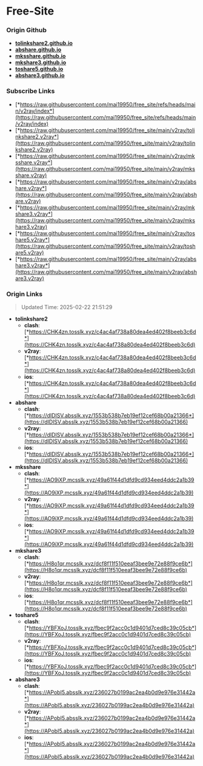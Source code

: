 # Free-Site

### Origin Github

- [**tolinkshare2.github.io**](https://github.com/tolinkshare2/tolinkshare2.github.io)
- [**abshare.github.io**](https://github.com/abshare/abshare.github.io)
- [**mksshare.github.io**](https://github.com/mksshare/mksshare.github.io)
- [**mkshare3.github.io**](https://github.com/mkshare3/mkshare3.github.io)
- [**toshare5.github.io**](https://github.com/toshare5/toshare5.github.io)
- [**abshare3.github.io**](https://github.com/abshare3/abshare3.github.io)

### Subscribe Links

- [*https://raw.githubusercontent.com/mai19950/free_site/refs/heads/main/v2ray/index*](https://raw.githubusercontent.com/mai19950/free_site/refs/heads/main/v2ray/index)
- [*https://raw.githubusercontent.com/mai19950/free_site/main/v2ray/tolinkshare2.v2ray*](https://raw.githubusercontent.com/mai19950/free_site/main/v2ray/tolinkshare2.v2ray)
- [*https://raw.githubusercontent.com/mai19950/free_site/main/v2ray/mksshare.v2ray*](https://raw.githubusercontent.com/mai19950/free_site/main/v2ray/mksshare.v2ray)
- [*https://raw.githubusercontent.com/mai19950/free_site/main/v2ray/abshare.v2ray*](https://raw.githubusercontent.com/mai19950/free_site/main/v2ray/abshare.v2ray)
- [*https://raw.githubusercontent.com/mai19950/free_site/main/v2ray/mkshare3.v2ray*](https://raw.githubusercontent.com/mai19950/free_site/main/v2ray/mkshare3.v2ray)
- [*https://raw.githubusercontent.com/mai19950/free_site/main/v2ray/toshare5.v2ray*](https://raw.githubusercontent.com/mai19950/free_site/main/v2ray/toshare5.v2ray)
- [*https://raw.githubusercontent.com/mai19950/free_site/main/v2ray/abshare3.v2ray*](https://raw.githubusercontent.com/mai19950/free_site/main/v2ray/abshare3.v2ray)

### Origin Links

> Updated Time: 2025-02-22 21:51:29

- **tolinkshare2**
  - **clash**: [*https://CHK4zn.tosslk.xyz/c4ac4af738a80dea4ed402f8beeb3c6d*](https://CHK4zn.tosslk.xyz/c4ac4af738a80dea4ed402f8beeb3c6d)
  - **v2ray**: [*https://CHK4zn.tosslk.xyz/c4ac4af738a80dea4ed402f8beeb3c6d*](https://CHK4zn.tosslk.xyz/c4ac4af738a80dea4ed402f8beeb3c6d)
  - **ios**: [*https://CHK4zn.tosslk.xyz/c4ac4af738a80dea4ed402f8beeb3c6d*](https://CHK4zn.tosslk.xyz/c4ac4af738a80dea4ed402f8beeb3c6d)
- **abshare**
  - **clash**: [*https://dIDlSV.absslk.xyz/1553b538b7eb19ef12cef68b00a21366*](https://dIDlSV.absslk.xyz/1553b538b7eb19ef12cef68b00a21366)
  - **v2ray**: [*https://dIDlSV.absslk.xyz/1553b538b7eb19ef12cef68b00a21366*](https://dIDlSV.absslk.xyz/1553b538b7eb19ef12cef68b00a21366)
  - **ios**: [*https://dIDlSV.absslk.xyz/1553b538b7eb19ef12cef68b00a21366*](https://dIDlSV.absslk.xyz/1553b538b7eb19ef12cef68b00a21366)
- **mksshare**
  - **clash**: [*https://AO9iXP.mcsslk.xyz/49a61f44d1dfd9cd934eed4ddc2a1b39*](https://AO9iXP.mcsslk.xyz/49a61f44d1dfd9cd934eed4ddc2a1b39)
  - **v2ray**: [*https://AO9iXP.mcsslk.xyz/49a61f44d1dfd9cd934eed4ddc2a1b39*](https://AO9iXP.mcsslk.xyz/49a61f44d1dfd9cd934eed4ddc2a1b39)
  - **ios**: [*https://AO9iXP.mcsslk.xyz/49a61f44d1dfd9cd934eed4ddc2a1b39*](https://AO9iXP.mcsslk.xyz/49a61f44d1dfd9cd934eed4ddc2a1b39)
- **mkshare3**
  - **clash**: [*https://H8o1qr.mcsslk.xyz/dcf8f11f510eeaf3bee9e72e88f9ce6b*](https://H8o1qr.mcsslk.xyz/dcf8f11f510eeaf3bee9e72e88f9ce6b)
  - **v2ray**: [*https://H8o1qr.mcsslk.xyz/dcf8f11f510eeaf3bee9e72e88f9ce6b*](https://H8o1qr.mcsslk.xyz/dcf8f11f510eeaf3bee9e72e88f9ce6b)
  - **ios**: [*https://H8o1qr.mcsslk.xyz/dcf8f11f510eeaf3bee9e72e88f9ce6b*](https://H8o1qr.mcsslk.xyz/dcf8f11f510eeaf3bee9e72e88f9ce6b)
- **toshare5**
  - **clash**: [*https://YBFXoJ.tosslk.xyz/fbec9f2acc0c1d9401d7ced8c39c05cb*](https://YBFXoJ.tosslk.xyz/fbec9f2acc0c1d9401d7ced8c39c05cb)
  - **v2ray**: [*https://YBFXoJ.tosslk.xyz/fbec9f2acc0c1d9401d7ced8c39c05cb*](https://YBFXoJ.tosslk.xyz/fbec9f2acc0c1d9401d7ced8c39c05cb)
  - **ios**: [*https://YBFXoJ.tosslk.xyz/fbec9f2acc0c1d9401d7ced8c39c05cb*](https://YBFXoJ.tosslk.xyz/fbec9f2acc0c1d9401d7ced8c39c05cb)
- **abshare3**
  - **clash**: [*https://APobI5.absslk.xyz/236027b0199ac2ea4b0d9e976e31442a*](https://APobI5.absslk.xyz/236027b0199ac2ea4b0d9e976e31442a)
  - **v2ray**: [*https://APobI5.absslk.xyz/236027b0199ac2ea4b0d9e976e31442a*](https://APobI5.absslk.xyz/236027b0199ac2ea4b0d9e976e31442a)
  - **ios**: [*https://APobI5.absslk.xyz/236027b0199ac2ea4b0d9e976e31442a*](https://APobI5.absslk.xyz/236027b0199ac2ea4b0d9e976e31442a)
